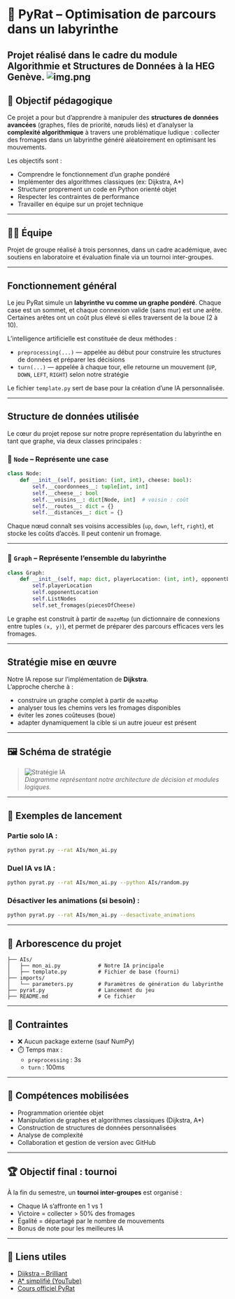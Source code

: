 # 🧀 PyRat – Optimisation de parcours dans un labyrinthe

Projet réalisé dans le cadre du module **Algorithmie et Structures de Données** à la HEG Genève.
![img.png](Intro.png)
---

## 🎯 Objectif pédagogique

Ce projet a pour but d’apprendre à manipuler des **structures de données avancées** (graphes, files de priorité, nœuds liés) et d’analyser la **complexité algorithmique** à travers une problématique ludique : collecter des fromages dans un labyrinthe généré aléatoirement en optimisant les mouvements.

Les objectifs sont :
- Comprendre le fonctionnement d’un graphe pondéré
- Implémenter des algorithmes classiques (ex: Dijkstra, A*)
- Structurer proprement un code en Python orienté objet
- Respecter les contraintes de performance
- Travailler en équipe sur un projet technique

---

## 🧑‍💻 Équipe

Projet de groupe réalisé à trois personnes, dans un cadre académique, avec soutiens en laboratoire et évaluation finale via un tournoi inter-groupes.

---

## Fonctionnement général

Le jeu PyRat simule un **labyrinthe vu comme un graphe pondéré**. Chaque case est un sommet, et chaque connexion valide (sans mur) est une arête. Certaines arêtes ont un coût plus élevé si elles traversent de la boue (2 à 10).

L’intelligence artificielle est constituée de deux méthodes :

- `preprocessing(...)` — appelée au début pour construire les structures de données et préparer les décisions
- `turn(...)` — appelée à chaque tour, elle retourne un mouvement (`UP`, `DOWN`, `LEFT`, `RIGHT`) selon notre stratégie

Le fichier `template.py` sert de base pour la création d’une IA personnalisée.

---

## Structure de données utilisée

Le cœur du projet repose sur notre propre représentation du labyrinthe en tant que graphe, via deux classes principales :

### 🔹 `Node` – Représente une case

```python
class Node:
    def __init__(self, position: (int, int), cheese: bool):
        self.__coordonnees__: tuple[int, int]
        self.__cheese__: bool
        self.__voisins__: dict[Node, int]  # voisin : coût
        self.__routes__: dict = {}
        self.__distances__: dict = {}
```

Chaque nœud connaît ses voisins accessibles (`up`, `down`, `left`, `right`), et stocke les coûts d’accès. Il peut contenir un fromage.

---

### 🔹 `Graph` – Représente l’ensemble du labyrinthe

```python
class Graph:
    def __init__(self, map: dict, playerLocation: (int, int), opponentLocation: (int, int), piecesOfCheese: list[(int, int)]):
        self.playerLocation
        self.opponentLocation
        self.ListNodes
        self.set_fromages(piecesOfCheese)
```

Le graphe est construit à partir de `mazeMap` (un dictionnaire de connexions entre tuples `(x, y)`), et permet de préparer des parcours efficaces vers les fromages.

---

## Stratégie mise en œuvre

Notre IA repose sur l’implémentation de **Dijkstra**.  
L’approche cherche à :

- construire un graphe complet à partir de `mazeMap`
- analyser tous les chemins vers les fromages disponibles
- éviter les zones coûteuses (boue)
- adapter dynamiquement la cible si un autre joueur est présent

---

## 🖼️ Schéma de stratégie

> ![Stratégie IA](./chemin/vers/1efe1b00-b90b-4d6a-a217-34324f98f36a.png)  
> *Diagramme représentant notre architecture de décision et modules logiques.*

---

## 🚀 Exemples de lancement

### Partie solo IA :
```bash
python pyrat.py --rat AIs/mon_ai.py
```

### Duel IA vs IA :
```bash
python pyrat.py --rat AIs/mon_ai.py --python AIs/random.py
```

### Désactiver les animations (si besoin) :
```bash
python pyrat.py --rat AIs/mon_ai.py --desactivate_animations
```

---

## 📁 Arborescence du projet

```
├── AIs/
│   ├── mon_ai.py            # Notre IA principale
│   ├── template.py          # Fichier de base (fourni)
├── imports/
│   └── parameters.py        # Paramètres de génération du labyrinthe
├── pyrat.py                 # Lancement du jeu
├── README.md                # Ce fichier
```

---

## 📌 Contraintes

- ❌ Aucun package externe (sauf NumPy)
- ⏱️ Temps max :
  - `preprocessing` : 3s
  - `turn` : 100ms
---

## 🧠 Compétences mobilisées

- Programmation orientée objet
- Manipulation de graphes et algorithmes classiques (Dijkstra, A*)
- Construction de structures de données personnalisées
- Analyse de complexité
- Collaboration et gestion de version avec GitHub

---

## 🏆 Objectif final : tournoi

À la fin du semestre, un **tournoi inter-groupes** est organisé :
- Chaque IA s’affronte en 1 vs 1
- Victoire = collecter > 50% des fromages
- Égalité = départagé par le nombre de mouvements
- Bonus de note pour les meilleures IA

---

## 📎 Liens utiles

- [Dijkstra – Brilliant](https://brilliant.org/wiki/dijkstras-short-path-finder/)
- [A* simplifié (YouTube)](https://www.youtube.com/watch?v=ySN5Wnu88nE)
- [Cours officiel PyRat](http://formations.telecom-bretagne.eu/pyrat/)
